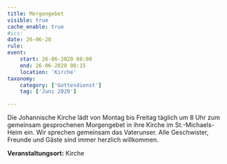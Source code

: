 ```yaml
---
title: Morgengebet
visible: true
cache_enable: true
#ics: 
date: 26-06-20
rule: 
event:
	start: 26-06-2020 08:00
	end: 26-06-2020 08:15
	location: 'Kirche'
taxonomy:
	category: ['Gottesdienst']
	tag: ['Juni 2020']

---
```

Die Johannische Kirche lädt von Montag bis Freitag täglich um 8 Uhr zum gemeinsam gesprochenen Morgengebet in ihre Kirche im St.-Michaels-Heim ein. Wir sprechen gemeinsam das Vaterunser. Alle Geschwister, Freunde und Gäste sind immer herzlich willkommen.



**Veranstaltungsort:** Kirche

